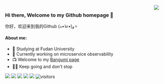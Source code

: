 <!--
**kagaya85/kagaya85** is a ✨ _special_ ✨ repository because its `README.md` (this file) appears on your GitHub profile.

Here are some ideas to get you started:

- 🔭 I’m currently working on ...
- 🌱 I’m currently learning ...
- 👯 I’m looking to collaborate on ...
- 🤔 I’m looking for help with ...
- 💬 Ask me about ...
- 📫 How to reach me: ...
- 😄 Pronouns: ...
- ⚡ Fun fact: ...
-->

<a href="#">
<img align="right" src="https://github-readme-stats.vercel.app/api?username=kagaya85&show_icons=true&hide_border=true&icon_color=586069">
</a>

### Hi there, Welcome to my Github homepage 👋

你好，欢迎来到我的Github (๑•̀ㅂ•́)و✧

#### About me:

- 🏫 Studying at Fudan University
- 🔭 Currently working on microservice observability
- 📺 Welcome to my [Bangumi page](https://bangumi.tv/user/kagaya85)
- 🏃‍♂️ Keep going and don't stop

![](https://img.shields.io/badge/-Vue.js-5CAF7E?style=flat&logoColor=fff)
![](https://img.shields.io/badge/-Golang-49A5CC?style=flat&logo=Go&logoColor=fff)
![](https://img.shields.io/badge/-Java-AB7221?style=flat&logo=Java&logoColor=fff)
![](https://img.shields.io/badge/-Docker-2496ED?style=flat&logo=Docker&logoColor=fff)
![](https://img.shields.io/badge/-Linux-000000?style=flat&logo=Linux&logoColor=fff)
![visitors](https://jwenjian-visitor-badge-5.glitch.me/badge?page_id=kagaya85.kagaya85)
